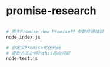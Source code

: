 # promise-research

``` bash

# 原生Promise new Promise时 参数传递错误
node index.js

# 自定义Promise优化代码
# 提取方法之后的this指向问题
node test.js


```